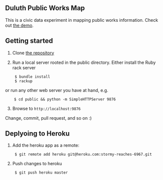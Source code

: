 ## Duluth Public Works Map

This is a civic data experiment in mapping public works information. Check out [the demo](http://stormy-reaches-6967.herokuapp.com/).

## Getting started

1. Clone [the repository](http://github.com/tpwebpros/duluth-publicworks-map)
2. Run a local server rooted in the public directory. Either install the Ruby rack server

        $ bundle install
        $ rackup

or run any other web server you have at hand, e.g.

        $ cd public && python -m SimpleHTTPServer 9876

3. Browse to `http://localhost:9876`

Change, commit, pull request, and so on :)

## Deplyoing to Heroku

1. Add the heroku app as a remote:

        $ git remote add heroku git@heroku.com:stormy-reaches-6967.git

2. Push changes to heroku

        $ git push heroku master
